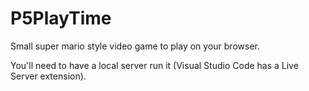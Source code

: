 # P5PlayTime

Small super mario style video game to play on your browser.

You'll need to have a local server run it (Visual Studio Code has a Live Server extension).
